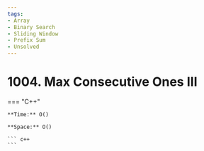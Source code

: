 ```yaml
---
tags:
- Array
- Binary Search
- Sliding Window
- Prefix Sum
- Unsolved
---
```



# 1004. Max Consecutive Ones III

=== "C++"

    **Time:** O()

    **Space:** O()

    ``` c++
    ```